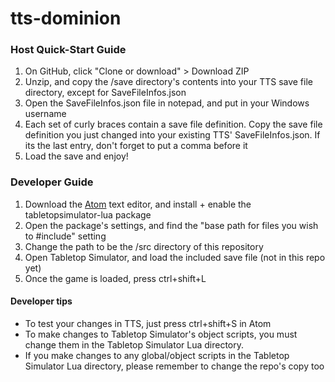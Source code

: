 # tts-dominion

### Host Quick-Start Guide
1. On GitHub, click "Clone or download" > Download ZIP
2. Unzip, and copy the /save directory's contents into your TTS save file directory, except for SaveFileInfos.json
3. Open the SaveFileInfos.json file in notepad, and put in your Windows username
4. Each set of curly braces contain a save file definition. Copy the save file definition you just changed into your existing TTS' SaveFileInfos.json. If its the last entry, don't forget to put a comma before it
5. Load the save and enjoy!

### Developer Guide
1. Download the [Atom](https://atom.io/) text editor, and install + enable the tabletopsimulator-lua package
2. Open the package's settings, and find the "base path for files you wish to #include" setting
3. Change the path to be the /src directory of this repository
4. Open Tabletop Simulator, and load the included save file (not in this repo yet)
5. Once the game is loaded, press ctrl+shift+L

#### Developer tips
- To test your changes in TTS, just press ctrl+shift+S in Atom
- To make changes to Tabletop Simulator's object scripts, you must change them in the Tabletop Simulator Lua directory.
- If you make changes to any global/object scripts in the Tabletop Simulator Lua directory, please remember to change the repo's copy too

